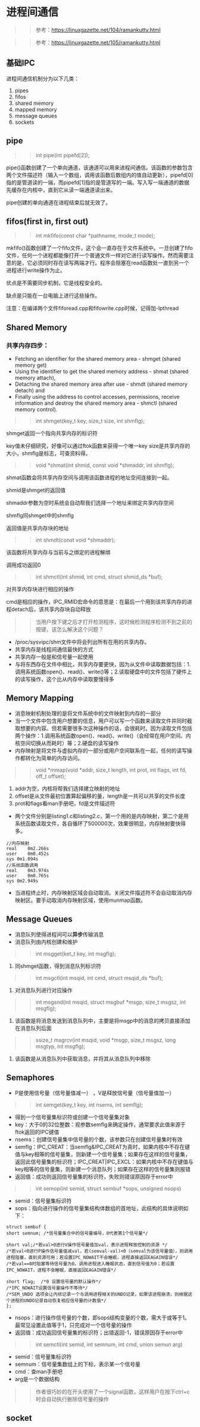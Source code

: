 # 进程间通信

>> 参考：https://linuxgazette.net/104/ramankutty.html

>> 参考：https://linuxgazette.net/105/ramankutty.html

## 基础IPC
进程间通信机制分为以下几类：
1. pipes
2. fifos
3. shared memory
4. mapped memory
5. message queues
6. sockets

## pipe
>> int pipe(int pipefd[2]);

pipe()函数创建了一个单向通道，该通道可以用来进程间通信。该函数的参数包含两个文件描述符（输入一个数组，调用该函数后数组内的值自动更新），pipefd[0]指的是管道读的一端，而pipefd[1]指的是管道写的一端。写入写一端通道的数据先缓存在内核中，直到它从读一端通道读出来。

pipe创建的单向通道在进程结束后就无效了。

## fifos(first in, first out)
>> int mkfifo(const char *pathname, mode_t mode);

mkfifo()函数创建了一个fifo文件，这个会一直存在于文件系统中。一旦创建了fifo文件，任何一个进程都能像打开一个普通文件一样对它进行读写操作。然而需要注意的是，它必须同时存在读写两端才行。程序会阻塞在read函数处一直到另一个进程进行write操作为止。

优点是不需要同步机制，它是线程安全的。

缺点是只能在一台电脑上进行这些操作。

注意：在编译两个文件fiforead.cpp和fifowrite.cpp时候，记得加-lpthread

## Shared Memory
### 共享内存四步：
- Fetching an identifier for the shared memory area - shmget (shared memory get)
- Using the identifier to get the shared memory address - shmat (shared memory attach),
- Detaching the shared memory area after use - shmdt (shared memory detach) and
- Finally using the address to control accesses, permissions, receive information and destroy the shared memory area - shmctl (shared memory control). 

>> int shmget(key_t key, size_t size, int shmflg);

shmget返回一个指向共享内存的标识符

key值未仔细研究，好像可以通过ftok函数来获得一个唯一key
size是共享内存的大小，shmflg是标志，可查资料得。
>> void *shmat(int shmid, const void *shmaddr, int shmflg);

shmat函数会将共享内存空间与调用该函数进程的地址空间连接到一起。

shmid是shmget的返回值

shmaddr参数为空时系统会自动帮我们选择一个地址来绑定共享内存空间

shmflg同shmget中的shmflg

返回值是共享内存块的地址
>> int shmdt(const void *shmaddr);

该函数将共享内存与当前与之绑定的进程解绑

调用成功返回0

>> int shmctl(int shmid, int cmd, struct shmid_ds *buf);

 对共享内存块进行相应的操作

 cmd是相应的操作，IPC_RMID宏命令的意思是：在最后一个用到该共享内存的进程detach后，该共享内存块自动释放

>> 当用户按下键之后才打开检测程序，这时候检测程序检测不到之前的按键，该怎么解决这个问题？

- /proc/sysvipc/shm文件中将会列出所有在用的共享内存。
- 共享内存是线程间通信最快的方式
- 共享内存一般是和信号量一起使用
- 与将东西存在文件中相比，共享内存要更快，因为从文件中读取数据包括：1.调用系统函数open()、read()、write()等；2.读取硬盘中的文件包括了硬件上的读写操作，这个比从内存中读取要慢得多

## Memory Mapping
- 消息映射机制处理的是将文件系统中的文件映射到内存的一部分
- 当一个文件中包含用户想要的信息，用户可以写一个函数来读取文件并同时截取想要的内容。但若需要很多次这种操作的话，会很耗时。因为读取文件包括两个操作：1.调用系统函数open()、read()、write()（会经常在用户空间、内核空间切换从而耗时）等；2.硬盘的读写操作
- 内存映射是将文件与虚拟内存的一部分或用户空间联系在一起，任何的读写操作都转化为简单的内存访问。
>> void *mmap(void *addr, size_t length, int prot, int flags, int fd, off_t offset);
1. addr为空，内核将帮我们选择建立映射的地址
2. offset是从文件最初位置算起偏移的量，length是一共可以共享的文件长度
3. prot和flags看man手册吧，fd是文件描述符

- 两个文件分别是listing1.c和listing2.c，第一个用的是内存映射，第二个是用系统函数读取文件，各自循环了500000次，效果很明显，内存映射要快得多。
```
//内存映射
real	0m2.266s
user	0m0.452s
sys	0m1.094s
//系统函数调用
real	0m3.974s
user	0m0.765s
sys	0m2.949s
```
- 当进程终止时，内存映射区域会自动取消。关闭文件描述符不会自动取消内存映射区。要手动取消内存映射区域，使用munmap函数。

## Message Queues
- 消息队列使得进程间可以**异步**传输消息
- 消息队列由内核创建和维护
>> int msgget(ket_t key, int msgflg);
1. 同shmget函数，得到消息队列标识符
>> int msgctl(int msqid, int cmd, struct msqid_ds *buf);
1. 对消息队列进行对应操作
>> int msgsnd(int msqid, struct msgbuf *msgp, size_t msgsz, int msgflg);
1. 该函数是将消息发送到消息队列中，主要是将msgp中的消息的拷贝直接添加在消息队列后面
>> ssize_t msgrcv(int msqid, void *msgp, size_t msgsz, long msgtyp, int msgflg);
1. 该函数是从消息队列中获取消息，并将其从消息队列中移除

## Semaphores
- P是使用信号量（信号量值减一） ，V是释放信号量（信号量值加一）
>> int semget(key_t key, int nsems, int semflg);
- 得到一个信号量集标识符或创建一个信号量集对象
- key：大于0的32位整数：视参数semflg来确定操作，通常要求此值来源于ftok返回的IPC键值
- nsems：创建信号量集中信号量的个数，该参数只在创建信号量集时有效
- semflg：IPC_CREAT：当semflg&IPC_CREAT为真时，如果内核中不存在键值与key相等的信号量集，则新建一个信号量集；如果存在这样的信号量集，返回此信号量集的标识符；IPC_CREAT|IPC_EXCL：如果内核中不存在键值与key相等的信号量集，则新建一个消息队列；如果存在这样的信号量集则报错
- 返回值：成功则返回信号量集的标识符，失败则错误原因存于error中
>> int semop(int semid, struct sembuf *sops, unsigned nsops)
- semid：信号量集标识符
- sops：指向进行操作的信号量集结构体数组的首地址，此结构的具体说明如下：
```
struct sembuf {
short semnum; /*信号量集合中的信号量编号，0代表第1个信号量*/

short val;/*若val>0进行V操作信号量值加val，表示进程释放控制的资源 */
/*若val<0进行P操作信号量值减val，若(semval-val)<0（semval为该信号量值），则调用进程阻塞，直到资源可用；若设置IPC_NOWAIT不会睡眠，进程直接返回EAGAIN错误*/
/*若val==0时阻塞等待信号量为0，调用进程进入睡眠状态，直到信号值为0；若设置IPC_NOWAIT，进程不会睡眠，直接返回EAGAIN错误*/

short flag;  /*0 设置信号量的默认操作*/
/*IPC_NOWAIT设置信号量操作不等待*/
/*SEM_UNDO 选项会让内核记录一个与调用进程相关的UNDO记录，如果该进程崩溃，则根据这个进程的UNDO记录自动恢复相应信号量的计数值*/
}; 
```
- nsops：进行操作信号量的个数，即sops结构变量的个数，需大于或等于1。最常见设置此值等于1，只完成对一个信号量的操作
- 返回值：成功返回信号量集的标识符；出错返回-1，错误原因存于error中
>> 	int semctl(int semid, int semnum, int cmd, union semun arg)
- semid：信号量集标识符
- semnum：信号量集数组上的下标，表示某一个信号量
- cmd：查man手册吧
- arg是一个数据结构
>> 作者很巧妙的在开头使用了一个signal函数，这样用户在按下ctrl+c时会自动执行删除信号量的操作
## socket